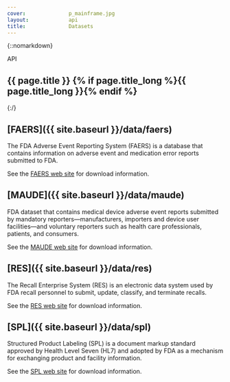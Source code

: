 ```yaml
---
cover:              p_mainframe.jpg
layout:             api
title:              Datasets
---
```

{::nomarkdown}
<section class="content-heading api {% if page.cover %}cover{% endif %}" style="background-image:url('{{ site.baseurl }}/assets/img/{{ page.cover }}');">
  <div class="content-heading-text">
    <div class="content-heading-title">
      API
    </div>
    <h1>{{ page.title }} {% if page.title_long %}<span>{{ page.title_long }}</span>{% endif %}</h1>
  </div>
</section>
{:/}

<section class="reference">

## [FAERS]({{ site.baseurl }}/data/faers)

The FDA Adverse Event Reporting System (FAERS) is a database that contains information on adverse event and medication error reports submitted to FDA.

See the [FAERS web site](http://www.fda.gov/Drugs/GuidanceComplianceRegulatoryInformation/Surveillance/AdverseDrugEffects/ucm082193.htm) for download information.


## [MAUDE]({{ site.baseurl }}/data/maude)

FDA dataset that contains medical device adverse event reports submitted by mandatory reporters—manufacturers, importers and device user facilities—and voluntary reporters such as health care professionals, patients, and consumers.

See the [MAUDE web site](http://www.accessdata.fda.gov/scripts/cdrh/cfdocs/cfmaude/search.cfm) for download information.


## [RES]({{ site.baseurl }}/data/res)

The Recall Enterprise System (RES) is an electronic data system used by FDA recall personnel to submit, update, classify, and terminate recalls.

See the [RES web site](http://www.fda.gov/%20Safety/Recalls/EnforcementReports/default.htm) for download information.


## [SPL]({{ site.baseurl }}/data/spl)

Structured Product Labeling (SPL) is a document markup standard approved by Health Level Seven (HL7) and adopted by FDA as a mechanism for exchanging product and facility information.

See the [SPL web site](http://www.fda.gov/forindustry/datastandards/structuredproductlabeling/) for download information.
</section>